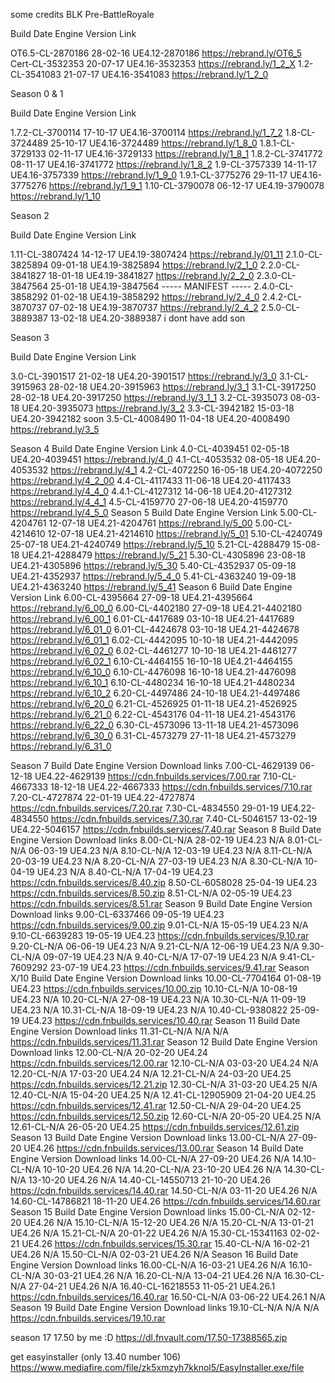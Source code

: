 some credits BLK
Pre-BattleRoyale

Build	Date	Engine Version	Link

OT6.5-CL-2870186	28-02-16	UE4.12-2870186	https://rebrand.ly/OT6_5
Cert-CL-3532353	20-07-17	UE4.16-3532353	https://rebrand.ly/1_2_X
1.2-CL-3541083	21-07-17	UE4.16-3541083	https://rebrand.ly/1_2_0

Season 0 & 1

Build	Date	Engine Version	Link

1.7.2-CL-3700114	17-10-17	UE4.16-3700114	https://rebrand.ly/1_7_2
1.8-CL-3724489	25-10-17	UE4.16-3724489	https://rebrand.ly/1_8_0
1.8.1-CL-3729133	02-11-17	UE4.16-3729133	https://rebrand.ly/1_8_1
1.8.2-CL-3741772	08-11-17	UE4.16-3741772	https://rebrand.ly/1_8_2
1.9-CL-3757339	14-11-17	UE4.16-3757339	https://rebrand.ly/1_9_0
1.9.1-CL-3775276	29-11-17	UE4.16-3775276	https://rebrand.ly/1_9_1
1.10-CL-3790078	06-12-17	UE4.19-3790078	https://rebrand.ly/1_10

Season 2

Build	Date	Engine Version	Link

1.11-CL-3807424	14-12-17	UE4.19-3807424	https://rebrand.ly/01_11
2.1.0-CL-3825894	09-01-18	UE4.19-3825894	https://rebrand.ly/2_1_0
2.2.0-CL-3841827	18-01-18	UE4.19-3841827	https://rebrand.ly/2_2_0
2.3.0-CL-3847564	25-01-18	UE4.19-3847564	----- MANIFEST -----
2.4.0-CL-3858292	01-02-18	UE4.19-3858292	https://rebrand.ly/2_4_0
2.4.2-CL-3870737	07-02-18	UE4.19-3870737	https://rebrand.ly/2_4_2
2.5.0-CL-3889387	13-02-18	UE4.20-3889387	i dont have add son

Season 3

Build	Date	Engine Version	Link

3.0-CL-3901517	21-02-18	UE4.20-3901517	https://rebrand.ly/3_0
3.1-CL-3915963	28-02-18	UE4.20-3915963	https://rebrand.ly/3_1
3.1-CL-3917250	28-02-18	UE4.20-3917250	https://rebrand.ly/3_1_1
3.2-CL-3935073	08-03-18	UE4.20-3935073	https://rebrand.ly/3_2
3.3-CL-3942182	15-03-18	UE4.20-3942182	soon
3.5-CL-4008490	11-04-18	UE4.20-4008490	https://rebrand.ly/3_5

Season 4
Build	Date	Engine Version	Link
4.0-CL-4039451	02-05-18	UE4.20-4039451	https://rebrand.ly/4_0
4.1-CL-4053532	08-05-18	UE4.20-4053532	https://rebrand.ly/4_1
4.2-CL-4072250	16-05-18	UE4.20-4072250	https://rebrand.ly/4_2_00
4.4-CL-4117433	11-06-18	UE4.20-4117433	https://rebrand.ly/4_4_0
4.4.1-CL-4127312	14-06-18	UE4.20-4127312	https://rebrand.ly/4_4_1
4.5-CL-4159770	27-06-18	UE4.20-4159770	https://rebrand.ly/4_5_0
Season 5
Build	Date	Engine Version	Link
5.00-CL-4204761	12-07-18	UE4.21-4204761	https://rebrand.ly/5_00
5.00-CL-4214610	12-07-18	UE4.21-4214610	https://rebrand.ly/5_01
5.10-CL-4240749	25-07-18	UE4.21-4240749	https://rebrand.ly/5_10
5.21-CL-4288479	15-08-18	UE4.21-4288479	https://rebrand.ly/5_21
5.30-CL-4305896	23-08-18	UE4.21-4305896	https://rebrand.ly/5_30
5.40-CL-4352937	05-09-18	UE4.21-4352937	https://rebrand.ly/5_4_0
5.41-CL-4363240	19-09-18	UE4.21-4363240	https://rebrand.ly/5_41
Season 6
Build	Date	Engine Version	Link
6.00-CL-4395664	27-09-18	UE4.21-4395664	https://rebrand.ly/6_00_0
6.00-CL-4402180	27-09-18	UE4.21-4402180	https://rebrand.ly/6_00_1
6.01-CL-4417689	03-10-18	UE4.21-4417689	https://rebrand.ly/6_01_0
6.01-CL-4424678	03-10-18	UE4.21-4424678	https://rebrand.ly/6_01_1
6.02-CL-4442095	10-10-18	UE4.21-4442095	https://rebrand.ly/6_02_0
6.02-CL-4461277	10-10-18	UE4.21-4461277	https://rebrand.ly/6_02_1
6.10-CL-4464155	16-10-18	UE4.21-4464155	https://rebrand.ly/6_10_0
6.10-CL-4476098	16-10-18	UE4.21-4476098	https://rebrand.ly/6_10_1
6.10-CL-4480234	16-10-18	UE4.21-4480234	https://rebrand.ly/6_10_2
6.20-CL-4497486	24-10-18	UE4.21-4497486	https://rebrand.ly/6_20_0
6.21-CL-4526925	01-11-18	UE4.21-4526925	https://rebrand.ly/6_21_0
6.22-CL-4543176	04-11-18	UE4.21-4543176	https://rebrand.ly/6_22_0
6.30-CL-4573096	13-11-18	UE4.21-4573096	https://rebrand.ly/6_30_0
6.31-CL-4573279	27-11-18	UE4.21-4573279	https://rebrand.ly/6_31_0

Season 7
Build	Date	Engine Version	Download links
7.00-CL-4629139	06-12-18	UE4.22-4629139	https://cdn.fnbuilds.services/7.00.rar
7.10-CL-4667333	18-12-18	UE4.22-4667333	https://cdn.fnbuilds.services/7.10.rar
7.20-CL-4727874	22-01-19	UE4.22-4727874	https://cdn.fnbuilds.services/7.20.rar
7.30-CL-4834550	29-01-19	UE4.22-4834550	https://cdn.fnbuilds.services/7.30.rar
7.40-CL-5046157	13-02-19	UE4.22-5046157	https://cdn.fnbuilds.services/7.40.rar
Season 8
Build	Date	Engine Version	Download links
8.00-CL-N/A	28-02-19	UE4.23	N/A
8.01-CL-N/A	06-03-19	UE4.23	N/A
8.10-CL-N/A	12-03-19	UE4.23	N/A
8.11-CL-N/A	20-03-19	UE4.23	N/A
8.20-CL-N/A	27-03-19	UE4.23	N/A
8.30-CL-N/A	10-04-19	UE4.23	N/A
8.40-CL-N/A	17-04-19	UE4.23	https://cdn.fnbuilds.services/8.40.zip
8.50-CL-6058028	25-04-19	UE4.23	https://cdn.fnbuilds.services/8.50.zip
8.51-CL-N/A	02-05-19	UE4.23	https://cdn.fnbuilds.services/8.51.rar
Season 9
Build	Date	Engine Version	Download links
9.00-CL-6337466	09-05-19	UE4.23	https://cdn.fnbuilds.services/9.00.zip
9.01-CL-N/A	15-05-19	UE4.23	N/A
9.10-CL-6639283	19-05-19	UE4.23	https://cdn.fnbuilds.services/9.10.rar
9.20-CL-N/A	06-06-19	UE4.23	N/A
9.21-CL-N/A	12-06-19	UE4.23	N/A
9.30-CL-N/A	09-07-19	UE4.23	N/A
9.40-CL-N/A	17-07-19	UE4.23	N/A
9.41-CL-7609292	23-07-19	UE4.23	https://cdn.fnbuilds.services/9.41.rar
Season X/10
Build	Date	Engine Version	Download links
10.00-CL-7704164	01-08-19	UE4.23	https://cdn.fnbuilds.services/10.00.zip
10.10-CL-N/A	10-08-19	UE4.23	N/A
10.20-CL-N/A	27-08-19	UE4.23	N/A
10.30-CL-N/A	11-09-19	UE4.23	N/A
10.31-CL-N/A	18-09-19	UE4.23	N/A
10.40-CL-9380822	25-09-19	UE4.23	https://cdn.fnbuilds.services/10.40.rar
Season 11
Build	Date	Engine Version	Download links
11.31-CL-N/A	N/A	N/A	https://cdn.fnbuilds.services/11.31.rar
Season 12
Build	Date	Engine Version	Download links
12.00-CL-N/A	20-02-20	UE4.24	https://cdn.fnbuilds.services/12.00.rar
12.10-CL-N/A	03-03-20	UE4.24	N/A
12.20-CL-N/A	17-03-20	UE4.24	N/A
12.21-CL-N/A	24-03-20	UE4.25	https://cdn.fnbuilds.services/12.21.zip
12.30-CL-N/A	31-03-20	UE4.25	N/A
12.40-CL-N/A	15-04-20	UE4.25	N/A
12.41-CL-12905909	21-04-20	UE4.25	https://cdn.fnbuilds.services/12.41.rar
12.50-CL-N/A	29-04-20	UE4.25	https://cdn.fnbuilds.services/12.50.zip
12.60-CL-N/A	20-05-20	UE4.25	N/A
12.61-CL-N/A	26-05-20	UE4.25	https://cdn.fnbuilds.services/12.61.zip
Season 13
Build	Date	Engine Version	Download links
13.00-CL-N/A	27-09-20	UE4.26	https://cdn.fnbuilds.services/13.00.rar
Season 14
Build	Date	Engine Version	Download links
14.00-CL-N/A	27-09-20	UE4.26	N/A
14.10-CL-N/A	10-10-20	UE4.26	N/A
14.20-CL-N/A	23-10-20	UE4.26	N/A
14.30-CL-N/A	13-10-20	UE4.26	N/A
14.40-CL-14550713	21-10-20	UE4.26	https://cdn.fnbuilds.services/14.40.rar
14.50-CL-N/A	03-11-20	UE4.26	N/A
14.60-CL-14786821	18-11-20	UE4.26	https://cdn.fnbuilds.services/14.60.rar
Season 15
Build	Date	Engine Version	Download links
15.00-CL-N/A	02-12-20	UE4.26	N/A
15.10-CL-N/A	15-12-20	UE4.26	N/A
15.20-CL-N/A	13-01-21	UE4.26	N/A
15.21-CL-N/A	20-01-22	UE4.26	N/A
15.30-CL-15341163	02-02-21	UE4.26	https://cdn.fnbuilds.services/15.30.rar
15.40-CL-N/A	16-02-21	UE4.26	N/A
15.50-CL-N/A	02-03-21	UE4.26	N/A
Season 16
Build	Date	Engine Version	Download links
16.00-CL-N/A	16-03-21	UE4.26	N/A
16.10-CL-N/A	30-03-21	UE4.26	N/A
16.20-CL-N/A	13-04-21	UE4.26	N/A
16.30-CL-N/A	27-04-21	UE4.26	N/A
16.40-CL-16218553	11-05-21	UE4.26.1	https://cdn.fnbuilds.services/16.40.rar
16.50-CL-N/A	03-06-22	UE4.26.1	N/A
Season 19
Build	Date	Engine Version	Download links
19.10-CL-N/A	N/A	N/A	https://cdn.fnbuilds.services/19.10.rar



season 17
17.50 by me :D https://dl.fnvault.com/17.50-17388565.zip








get easyinstaller (only 13.40 number 106)  
https://www.mediafire.com/file/zk5xmzyh7kknol5/EasyInstaller.exe/file






























